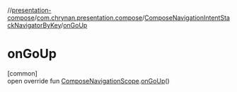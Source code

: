 //[presentation-compose](../../../index.md)/[com.chrynan.presentation.compose](../index.md)/[ComposeNavigationIntentStackNavigatorByKey](index.md)/[onGoUp](on-go-up.md)

# onGoUp

[common]\
open override fun [ComposeNavigationScope](../-compose-navigation-scope/index.md).[onGoUp](on-go-up.md)()
